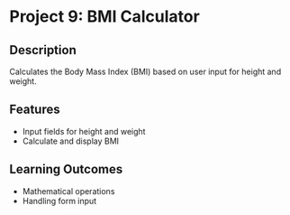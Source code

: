 # Project 9: BMI Calculator

## Description
Calculates the Body Mass Index (BMI) based on user input for height and weight.

## Features
- Input fields for height and weight
- Calculate and display BMI

## Learning Outcomes
- Mathematical operations
- Handling form input
